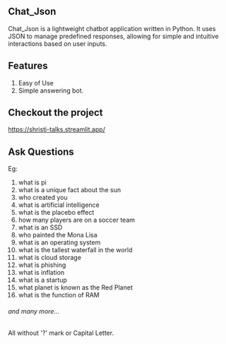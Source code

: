 ## Chat_Json
Chat_Json is a lightweight chatbot application written in Python. 
It uses JSON to manage predefined responses, allowing for simple and intuitive interactions based on user inputs.

## Features
<ol>
  <li>
    Easy of Use
  </li>
  <li>Simple answering bot.</li>
</ol>

## Checkout the project
https://shristi-talks.streamlit.app/

## Ask Questions 
Eg:
<ol>
  <li>what is pi</li>
  <li>what is a unique fact about the sun</li>
  <li>who created you</li>
  <li>what is artificial intelligence</li>
  <li>what is the placebo effect</li>
  <li>how many players are on a soccer team</li>
  <li>what is an SSD</li>
  <li>who painted the Mona Lisa</li>
  <li>what is an operating system</li>
  <li>what is the tallest waterfall in the world</li>
  <li>what is cloud storage</li>
  <li>what is phishing</li>
  <li>what is inflation</li>
  <li>what is a startup</li>
  <li>what planet is known as the Red Planet</li>
  <li>what is the function of RAM</li>
</ol>
<h6>and many more...</h6>
All without '?' mark or Capital Letter.
